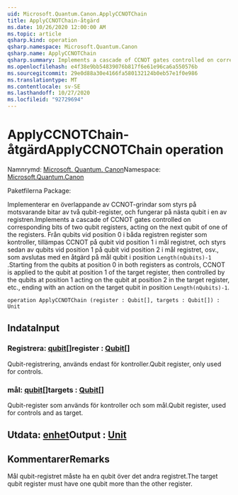 ```yaml
---
uid: Microsoft.Quantum.Canon.ApplyCCNOTChain
title: ApplyCCNOTChain-åtgärd
ms.date: 10/26/2020 12:00:00 AM
ms.topic: article
qsharp.kind: operation
qsharp.namespace: Microsoft.Quantum.Canon
qsharp.name: ApplyCCNOTChain
qsharp.summary: Implements a cascade of CCNOT gates controlled on corresponding bits of two qubit registers, acting on the next qubit of one of the registers. Starting from the qubits at position 0 in both registers as controls, CCNOT is applied to the qubit at position 1 of the target register, then controlled by the qubits at position 1 acting on the qubit at position 2 in the target register, etc., ending with an action on the target qubit in position `Length(nQubits)-1`.
ms.openlocfilehash: e4f38e9bb54839076b817f6e61e96ca6a550576b
ms.sourcegitcommit: 29e0d88a30e4166fa580132124b0eb57e1f0e986
ms.translationtype: MT
ms.contentlocale: sv-SE
ms.lasthandoff: 10/27/2020
ms.locfileid: "92729694"
---
```

# <a name="applyccnotchain-operation"></a><span data-ttu-id="ce12b-102">ApplyCCNOTChain-åtgärd</span><span class="sxs-lookup"><span data-stu-id="ce12b-102">ApplyCCNOTChain operation</span></span>

<span data-ttu-id="ce12b-103">Namnrymd: [Microsoft. Quantum. Canon](xref:Microsoft.Quantum.Canon)</span><span class="sxs-lookup"><span data-stu-id="ce12b-103">Namespace: [Microsoft.Quantum.Canon](xref:Microsoft.Quantum.Canon)</span></span>

<span data-ttu-id="ce12b-104">Paketfilerna [](https://nuget.org/packages/)</span><span class="sxs-lookup"><span data-stu-id="ce12b-104">Package: [](https://nuget.org/packages/)</span></span>


<span data-ttu-id="ce12b-105">Implementerar en överlappande av CCNOT-grindar som styrs på motsvarande bitar av två qubit-register, och fungerar på nästa qubit i en av registren.</span><span class="sxs-lookup"><span data-stu-id="ce12b-105">Implements a cascade of CCNOT gates controlled on corresponding bits of two qubit registers, acting on the next qubit of one of the registers.</span></span>
<span data-ttu-id="ce12b-106">Från qubits vid position 0 i båda registren register som kontroller, tillämpas CCNOT på qubit vid position 1 i mål registret, och styrs sedan av qubits vid position 1 på qubit vid position 2 i mål registret, osv., som avslutas med en åtgärd på mål qubit i position `Length(nQubits)-1` .</span><span class="sxs-lookup"><span data-stu-id="ce12b-106">Starting from the qubits at position 0 in both registers as controls, CCNOT is applied to the qubit at position 1 of the target register, then controlled by the qubits at position 1 acting on the qubit at position 2 in the target register, etc., ending with an action on the target qubit in position `Length(nQubits)-1`.</span></span>

```qsharp
operation ApplyCCNOTChain (register : Qubit[], targets : Qubit[]) : Unit
```


## <a name="input"></a><span data-ttu-id="ce12b-107">Indata</span><span class="sxs-lookup"><span data-stu-id="ce12b-107">Input</span></span>

### <a name="register--qubit"></a><span data-ttu-id="ce12b-108">Registrera: [qubit](xref:microsoft.quantum.lang-ref.qubit)[]</span><span class="sxs-lookup"><span data-stu-id="ce12b-108">register : [Qubit](xref:microsoft.quantum.lang-ref.qubit)[]</span></span>

<span data-ttu-id="ce12b-109">Qubit-registrering, används endast för kontroller.</span><span class="sxs-lookup"><span data-stu-id="ce12b-109">Qubit register, only used for controls.</span></span>


### <a name="targets--qubit"></a><span data-ttu-id="ce12b-110">mål: [qubit](xref:microsoft.quantum.lang-ref.qubit)[]</span><span class="sxs-lookup"><span data-stu-id="ce12b-110">targets : [Qubit](xref:microsoft.quantum.lang-ref.qubit)[]</span></span>

<span data-ttu-id="ce12b-111">Qubit-register som används för kontroller och som mål.</span><span class="sxs-lookup"><span data-stu-id="ce12b-111">Qubit register, used for controls and as target.</span></span>



## <a name="output--unit"></a><span data-ttu-id="ce12b-112">Utdata: [enhet](xref:microsoft.quantum.lang-ref.unit)</span><span class="sxs-lookup"><span data-stu-id="ce12b-112">Output : [Unit](xref:microsoft.quantum.lang-ref.unit)</span></span>



## <a name="remarks"></a><span data-ttu-id="ce12b-113">Kommentarer</span><span class="sxs-lookup"><span data-stu-id="ce12b-113">Remarks</span></span>

<span data-ttu-id="ce12b-114">Mål qubit-registret måste ha en qubit över det andra registret.</span><span class="sxs-lookup"><span data-stu-id="ce12b-114">The target qubit register must have one qubit more than the other register.</span></span>
